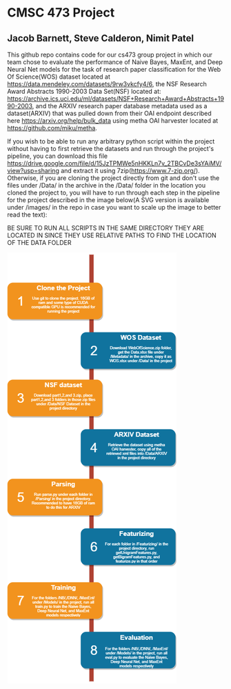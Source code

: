 # CMSC 473 Project
## Jacob Barnett, Steve Calderon, Nimit Patel

This github repo contains code for our cs473 group project in which our team chose to evaluate the performance of Naive Bayes, MaxEnt, and Deep Neural Net models for the task of research paper classification for the Web Of Science(WOS) dataset located at https://data.mendeley.com/datasets/9rw3vkcfy4/6, 
the NSF Research Award Abstracts 1990-2003 Data Set(NSF) located at: https://archive.ics.uci.edu/ml/datasets/NSF+Research+Award+Abstracts+1990-2003, and the ARXIV research paper database metadata used as a dataset(ARXIV) that was pulled down from their OAI endpoint described here https://arxiv.org/help/bulk_data using metha OAI harvester located at https://github.com/miku/metha. 

If you wish to be able to run any arbitrary python script within the project without having to first retrieve the datasets and run through the project's pipeline, you can download this file https://drive.google.com/file/d/15JzTPMWe5nHKKLn7v_2TBCvDe3sYAiMV/view?usp=sharing and extract it using 7zip(https://www.7-zip.org/). Otherwise, if you are cloning the project directly from git and don't use the files under /Data/ in the archive in the /Data/ folder in the location you cloned the project to, you will have to run through each step in the pipeline for the project described in the image below(A SVG version is available under /images/ in the repo in case you want to scale up the image to better read the text):

BE SURE TO RUN ALL SCRIPTS IN THE SAME DIRECTORY THEY ARE LOCATED IN SINCE THEY USE RELATIVE PATHS TO FIND THE LOCATION OF THE DATA FOLDER

![Pipeline](images/pipeline.png)
